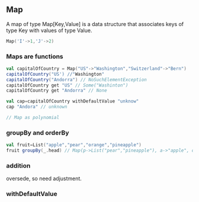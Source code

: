 ## Map
A map of type Map[Key,Value] is a data structure that associates keys of type Key with values of type Value.
```scala
Map('I'->1,'J'->2)
```
### Maps are functions
```scala
val capitalOfCountry = Map("US"->"Washington","Switzerland"->"Bern")
capitalOfCountry("US') //"Washington"
capitalOfCountry("Andorra") // NoSuchElementException
capitalOfCountry get "US" // Some("Washinton")
capitalOfCountry get "Andorra" // None

val cap=capitalOfCountry withDefaultValue "unknow"
cap "Andora" // unknown

// Map as polynomial 
```
### groupBy and orderBy
```scala
val fruit=List("apple","pear","orange","pineapple")
fruit groupBy(_.head) // Map(p->List("pear","pineapple"), a->"apple", o->"orange")
```

### addition
oversede, so need adjustment.


### withDefaultValue
